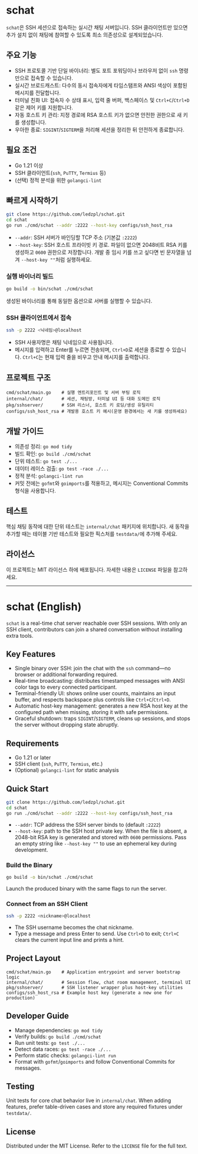 # schat

`schat`은 SSH 세션으로 접속하는 실시간 채팅 서버입니다. SSH 클라이언트만 있으면 추가 설치 없이 채팅에 참여할 수 있도록 최소 의존성으로 설계되었습니다.

## 주요 기능
- SSH 프로토콜 기반 단일 바이너리: 별도 포트 포워딩이나 브라우저 없이 `ssh` 명령만으로 접속할 수 있습니다.
- 실시간 브로드캐스트: 다수의 동시 접속자에게 타임스탬프와 ANSI 색상이 포함된 메시지를 전달합니다.
- 터미널 친화 UI: 접속자 수 상태 표시, 입력 줄 버퍼, 백스페이스 및 `Ctrl+C`/`Ctrl+D` 같은 제어 키를 지원합니다.
- 자동 호스트 키 관리: 지정 경로에 RSA 호스트 키가 없으면 안전한 권한으로 새 키를 생성합니다.
- 우아한 종료: `SIGINT`/`SIGTERM`을 처리해 세션을 정리한 뒤 안전하게 종료합니다.

## 필요 조건
- Go 1.21 이상
- SSH 클라이언트(`ssh`, `PuTTY`, `Termius` 등)
- (선택) 정적 분석을 위한 `golangci-lint`

## 빠르게 시작하기
```bash
git clone https://github.com/ledzpl/schat.git
cd schat
go run ./cmd/schat --addr :2222 --host-key configs/ssh_host_rsa
```

- `--addr`: SSH 서버가 바인딩할 TCP 주소 (기본값 `:2222`)
- `--host-key`: SSH 호스트 프라이빗 키 경로. 파일이 없으면 2048비트 RSA 키를 생성하고 `0600` 권한으로 저장합니다. 개발 중 임시 키를 쓰고 싶다면 빈 문자열을 넘겨 `--host-key ""`처럼 실행하세요.

### 실행 바이너리 빌드
```bash
go build -o bin/schat ./cmd/schat
```
생성된 바이너리를 통해 동일한 옵션으로 서버를 실행할 수 있습니다.

### SSH 클라이언트에서 접속
```bash
ssh -p 2222 <닉네임>@localhost
```
- SSH 사용자명은 채팅 닉네임으로 사용됩니다.
- 메시지를 입력하고 Enter를 누르면 전송되며, `Ctrl+D`로 세션을 종료할 수 있습니다. `Ctrl+C`는 현재 입력 줄을 비우고 안내 메시지를 출력합니다.

## 프로젝트 구조
```
cmd/schat/main.go    # 실행 엔트리포인트 및 서버 부팅 로직
internal/chat/       # 세션, 채팅방, 터미널 UI 등 대화 도메인 로직
pkg/sshserver/       # SSH 리스너, 호스트 키 로딩/생성 유틸리티
configs/ssh_host_rsa # 개발용 호스트 키 예시(운영 환경에서는 새 키를 생성하세요)
```

## 개발 가이드
- 의존성 정리: `go mod tidy`
- 빌드 확인: `go build ./cmd/schat`
- 단위 테스트: `go test ./...`
- 데이터 레이스 검출: `go test -race ./...`
- 정적 분석: `golangci-lint run`
- 커밋 전에는 `gofmt`와 `goimports`를 적용하고, 메시지는 Conventional Commits 형식을 사용합니다.

## 테스트
핵심 채팅 동작에 대한 단위 테스트는 `internal/chat` 패키지에 위치합니다. 새 동작을 추가할 때는 테이블 기반 테스트와 필요한 픽스처를 `testdata/`에 추가해 주세요.

## 라이선스
이 프로젝트는 MIT 라이선스 하에 배포됩니다. 자세한 내용은 `LICENSE` 파일을 참고하세요.

---

# schat (English)

`schat` is a real-time chat server reachable over SSH sessions. With only an SSH client, contributors can join a shared conversation without installing extra tools.

## Key Features
- Single binary over SSH: join the chat with the `ssh` command—no browser or additional forwarding required.
- Real-time broadcasting: distributes timestamped messages with ANSI color tags to every connected participant.
- Terminal-friendly UI: shows online user counts, maintains an input buffer, and respects backspace plus controls like `Ctrl+C`/`Ctrl+D`.
- Automatic host-key management: generates a new RSA host key at the configured path when missing, storing it with safe permissions.
- Graceful shutdown: traps `SIGINT`/`SIGTERM`, cleans up sessions, and stops the server without dropping state abruptly.

## Requirements
- Go 1.21 or later
- SSH client (`ssh`, `PuTTY`, `Termius`, etc.)
- (Optional) `golangci-lint` for static analysis

## Quick Start
```bash
git clone https://github.com/ledzpl/schat.git
cd schat
go run ./cmd/schat --addr :2222 --host-key configs/ssh_host_rsa
```

- `--addr`: TCP address the SSH server binds to (default `:2222`)
- `--host-key`: path to the SSH host private key. When the file is absent, a 2048-bit RSA key is generated and stored with `0600` permissions. Pass an empty string like `--host-key ""` to use an ephemeral key during development.

### Build the Binary
```bash
go build -o bin/schat ./cmd/schat
```
Launch the produced binary with the same flags to run the server.

### Connect from an SSH Client
```bash
ssh -p 2222 <nickname>@localhost
```
- The SSH username becomes the chat nickname.
- Type a message and press Enter to send. Use `Ctrl+D` to exit; `Ctrl+C` clears the current input line and prints a hint.

## Project Layout
```
cmd/schat/main.go    # Application entrypoint and server bootstrap logic
internal/chat/       # Session flow, chat room management, terminal UI
pkg/sshserver/       # SSH listener wrapper plus host-key utilities
configs/ssh_host_rsa # Example host key (generate a new one for production)
```

## Developer Guide
- Manage dependencies: `go mod tidy`
- Verify builds: `go build ./cmd/schat`
- Run unit tests: `go test ./...`
- Detect data races: `go test -race ./...`
- Perform static checks: `golangci-lint run`
- Format with `gofmt`/`goimports` and follow Conventional Commits for messages.

## Testing
Unit tests for core chat behavior live in `internal/chat`. When adding features, prefer table-driven cases and store any required fixtures under `testdata/`.

## License
Distributed under the MIT License. Refer to the `LICENSE` file for the full text.
